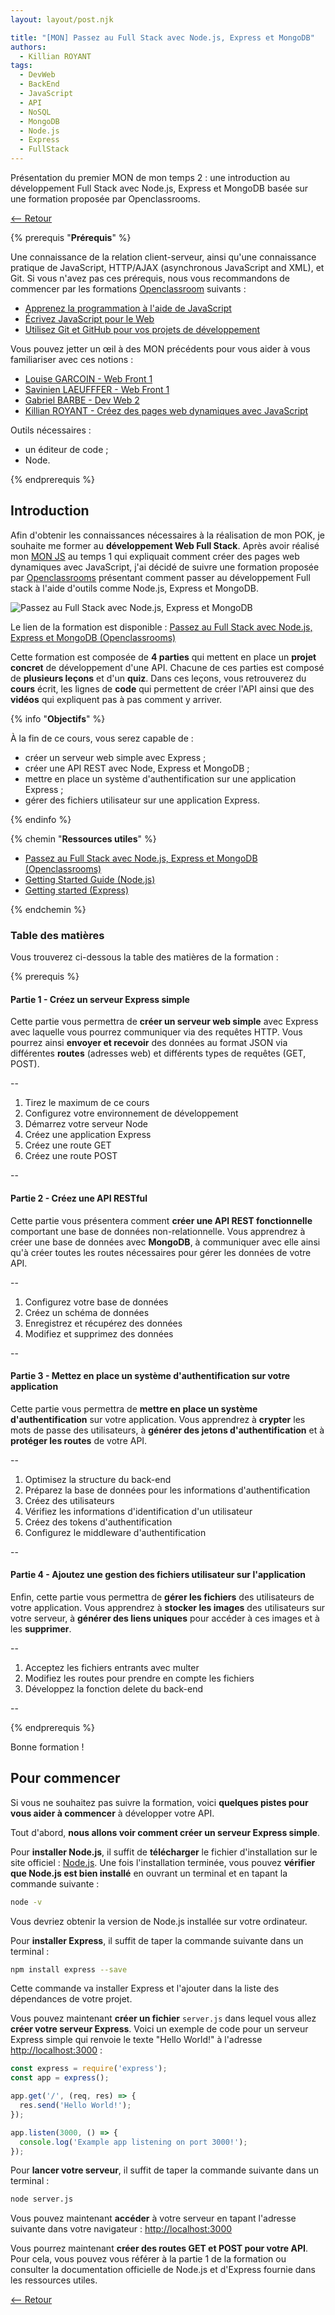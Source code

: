 ```yaml
---
layout: layout/post.njk

title: "[MON] Passez au Full Stack avec Node.js, Express et MongoDB"
authors:
  - Killian ROYANT
tags:
  - DevWeb
  - BackEnd
  - JavaScript
  - API
  - NoSQL
  - MongoDB
  - Node.js
  - Express
  - FullStack
---
```


<!-- début résumé -->

Présentation du premier MON de mon temps 2 : une introduction au développement Full Stack avec Node.js, Express et MongoDB basée sur une formation proposée par Openclassrooms.

<!-- fin résumé -->

[<-- Retour](../)

{% prerequis "**Prérequis**" %}

Une connaissance de la relation client-serveur, ainsi qu'une connaissance pratique de JavaScript, HTTP/AJAX (asynchronous JavaScript and XML), et Git. Si vous n'avez pas ces prérequis, nous vous recommandons de commencer par les formations [Openclassroom](https://openclassrooms.com) suivants :  

- [Apprenez la programmation à l'aide de JavaScript](https://openclassrooms.com/fr/courses/6175841-apprenez-a-programmer-avec-javascript)
- [Écrivez JavaScript pour le Web](https://openclassrooms.com/fr/courses/5543061-ecrivez-du-javascript-pour-le-web)
- [Utilisez Git et GitHub pour vos projets de développement](https://openclassrooms.com/fr/courses/5641721-utilisez-git-et-github-pour-vos-projets-de-developpement)

Vous pouvez jetter un œil à des MON précédents pour vous aider à vous familiariser avec ces notions :

- [Louise GARCOIN - Web Front 1](../../../LG/MON2/)
- [Savinien LAEUFFFER - Web Front 1](../../../SL/webfront/web-front-1/)
- [Gabriel BARBE - Dev Web 2](../../../GB/Mons/Devweb2/)
- [Killian ROYANT - Créez des pages web dynamiques avec JavaScript](../js/)

Outils nécessaires :

- un éditeur de code ;
- Node.

{% endprerequis %}

## Introduction

Afin d'obtenir les connaissances nécessaires à la réalisation de mon POK, je souhaite me former au **développement Web Full Stack**. Après avoir réalisé mon [MON JS](../js/) au temps 1 qui expliquait comment créer des pages web dynamiques avec JavaScript, j'ai décidé de suivre une formation proposée par [Openclassrooms](https://openclassrooms.com/fr) présentant comment passer au développement Full stack à l'aide d'outils comme Node.js, Express et MongoDB.

![Passez au Full Stack avec Node.js, Express et MongoDB](https://i.vimeocdn.com/video/831167886-a5fc36e3ebad0faa112367f30c68d4f32ae1f759bee515b454169908dc55db2f-d_640)

Le lien de la formation est disponible : [Passez au Full Stack avec Node.js, Express et MongoDB (Openclassrooms)](https://openclassrooms.com/fr/courses/6390246-passez-au-full-stack-avec-node-js-express-et-mongodb)

Cette formation est composée de **4 parties** qui mettent en place un **projet concret** de développement d'une API. Chacune de ces parties est composé de **plusieurs leçons** et d'un **quiz**. Dans ces leçons, vous retrouverez du **cours** écrit, les lignes de **code** qui permettent de créer l'API ainsi que des **vidéos** qui expliquent pas à pas comment y arriver.

{% info "**Objectifs**" %}

À la fin de ce cours, vous serez capable de :

- créer un serveur web simple avec Express ;
- créer une API REST avec Node, Express et MongoDB ;
- mettre en place un système d'authentification sur une application Express ;
- gérer des fichiers utilisateur sur une application Express.

{% endinfo %}

{% chemin "**Ressources utiles**" %}

- [Passez au Full Stack avec Node.js, Express et MongoDB (Openclassrooms)](https://openclassrooms.com/fr/courses/6390246-passez-au-full-stack-avec-node-js-express-et-mongodb)
- [Getting Started Guide (Node.js)](https://nodejs.org/en/docs/guides/getting-started-guide/)
- [Getting started (Express)](https://expressjs.com/en/starter/installing.html)

{% endchemin %}

### Table des matières

Vous trouverez ci-dessous la table des matières de la formation :

{% prerequis %}

#### Partie 1 - Créez un serveur Express simple

Cette partie vous permettra de **créer un serveur web simple** avec Express avec laquelle vous pourrez communiquer via des requêtes HTTP. Vous pourrez ainsi **envoyer et recevoir** des données au format JSON via différentes **routes** (adresses web) et différents types de requêtes (GET, POST).

--

1. Tirez le maximum de ce cours
2. Configurez votre environnement de développement
3. Démarrez votre serveur Node
4. Créez une application Express
5. Créez une route GET
6. Créez une route POST

--

#### Partie 2 - Créez une API RESTful

Cette partie vous présentera comment **créer une API REST fonctionnelle** comportant une base de données non-relationnelle. Vous apprendrez à créer une base de données avec **MongoDB**, à communiquer avec elle ainsi qu'à créer toutes les routes nécessaires pour gérer les données de votre API.

--

1. Configurez votre base de données
2. Créez un schéma de données
3. Enregistrez et récupérez des données
4. Modifiez et supprimez des données

--

#### Partie 3 - Mettez en place un système d'authentification sur votre application

Cette partie vous permettra de **mettre en place un système d'authentification** sur votre application. Vous apprendrez à **crypter** les mots de passe des utilisateurs, à **générer des jetons d'authentification** et à **protéger les routes** de votre API.

--

1. Optimisez la structure du back-end
2. Préparez la base de données pour les informations d'authentification
3. Créez des utilisateurs
4. Vérifiez les informations d'identification d'un utilisateur
5. Créez des tokens d'authentification
6. Configurez le middleware d'authentification

--

#### Partie 4 - Ajoutez une gestion des fichiers utilisateur sur l'application

Enfin, cette partie vous permettra de **gérer les fichiers** des utilisateurs de votre application. Vous apprendrez à **stocker les images** des utilisateurs sur votre serveur, à **générer des liens uniques** pour accéder à ces images et à les **supprimer**.

--

1. Acceptez les fichiers entrants avec multer
2. Modifiez les routes pour prendre en compte les fichiers
3. Développez la fonction delete du back-end

--

{% endprerequis %}

Bonne formation !

## Pour commencer

Si vous ne souhaitez pas suivre la formation, voici **quelques pistes pour vous aider à commencer** à développer votre API.

Tout d'abord, **nous allons voir comment créer un serveur Express simple**.

Pour **installer Node.js**, il suffit de **télécharger** le fichier d'installation sur le site officiel : [Node.js](https://nodejs.org/en/). Une fois l'installation terminée, vous pouvez **vérifier que Node.js est bien installé** en ouvrant un terminal et en tapant la commande suivante :

```bash
node -v
```

Vous devriez obtenir la version de Node.js installée sur votre ordinateur.

Pour **installer Express**, il suffit de taper la commande suivante dans un terminal :

```bash
npm install express --save
```

Cette commande va installer Express et l'ajouter dans la liste des dépendances de votre projet.

Vous pouvez maintenant **créer un fichier** `server.js` dans lequel vous allez **créer votre serveur Express**. Voici un exemple de code pour un serveur Express simple qui renvoie le texte "Hello World!" à l'adresse [http://localhost:3000](http://localhost:3000/) :

```javascript
const express = require('express');
const app = express();

app.get('/', (req, res) => {
  res.send('Hello World!');
});

app.listen(3000, () => {
  console.log('Example app listening on port 3000!');
});
```

Pour **lancer votre serveur**, il suffit de taper la commande suivante dans un terminal :

```bash
node server.js
```

Vous pouvez maintenant **accéder** à votre serveur en tapant l'adresse suivante dans votre navigateur : [http://localhost:3000](http://localhost:3000/)

Vous pourrez maintenant **créer des routes GET et POST pour votre API**. Pour cela, vous pouvez vous référer à la partie 1 de la formation ou consulter la documentation officielle de Node.js et d'Express fournie dans les ressources utiles.

[<-- Retour](../)
